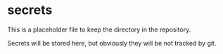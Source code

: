 # secrets

This is a placeholder file to keep the directory in the repository.

Secrets will be stored here, but obviously they will be not tracked by git.
